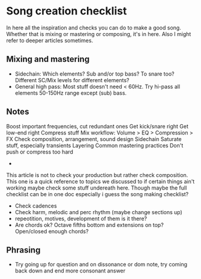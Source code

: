 # Song creation checklist
In here all the inspiration and checks you can do to make a good song. Whether that is mixing or mastering or composing, it's in here. Also I might refer to deeper articles sometimes.

## Mixing and mastering
- Sidechain: Which elements? Sub and/or top bass? To snare too? Different SC/Mix levels for different elements?
- General high pass: Most stuff doesn't need < 60Hz. Try hi-pass all elements 50-150Hz range except (sub) bass.

## Notes
Boost important frequencies, cut redundant ones
Get kick/snare right
Get low-end right
Compress stuff
Mix workflow: Volume > EQ > Compression > FX
Check composition, arrangement, sound design
Sidechain
Saturate stuff, especially transients
Layering
Common mastering practices
Don't push or compress too hard

- 

This article is not to check your production but rather check composition. This one is a quick reference to topics we discussed to if certain things ain't working maybe check some stuff undereath here. Though maybe the full checklist can be in one doc especially i guess the song making checklist?

- Check cadences
- Check harm, melodic and perc rhythm (maybe change sections up)
- repeotition, motives, development of them is it there?
- Are chords ok? Octave fifths bottom and extensions on top? Open/closed enough chords?


## Phrasing
- Try going up for question and on dissonance or dom note, try coming back down and end more consonant answer
